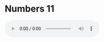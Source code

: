 # Numbers 11

<audio controls>
  <source src="https://openbible.com/audio/hays/BSB_04_Num_011_H.mp3" type="audio/mp3" />
  <a href="https://openbible.com/audio/hays/BSB_04_Num_011_H.mp3" download="https://openbible.com/audio/hays/BSB_04_Num_011_H.mp3">Download MP3 audio</a>.
</audio>

<!--@include: @/bible/translations/bsb/04_num/verses/011.md-->